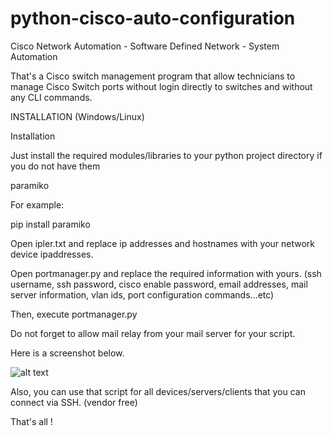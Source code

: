 # python-cisco-auto-configuration

Cisco Network Automation - Software Defined Network - System Automation

That's a Cisco switch management program that allow technicians to manage Cisco Switch ports without login directly to switches and without any CLI commands.

INSTALLATION (Windows/Linux)

Installation

Just install the required modules/libraries to your python project directory if you do not have them

paramiko

For example:

pip install paramiko

Open ipler.txt and replace ip addresses and hostnames with your network device ipaddresses. 

Open portmanager.py and replace the required information with yours. (ssh username, ssh password, cisco enable password, email addresses, mail server information, vlan ids, port configuration commands...etc)

Then, execute portmanager.py

Do not forget to allow mail relay from your mail server for your script.

Here is a screenshot below.

![alt text](https://github.com/goksinenki/python-cisco-auto-configuration/blob/master/portmanager2.PNG)

Also, you can use that script for all devices/servers/clients that you can connect via SSH. (vendor free)

That's all !
